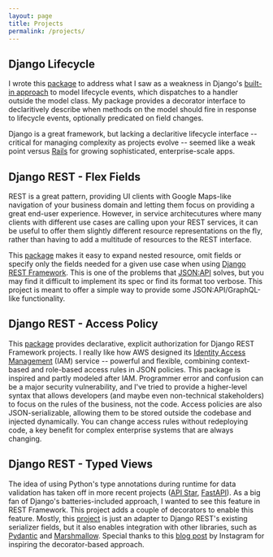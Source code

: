 ```yaml
---
layout: page
title: Projects
permalink: /projects/
---
```


## Django Lifecycle

I wrote this <a href="https://github.com/rsinger86/django-lifecycle" target="_blank">package</a> to address what I saw as a weakness in Django's <a href="https://docs.djangoproject.com/en/dev/topics/signals/" target="_blank">built-in approach</a> to model lifecycle events, which dispatches to a handler outside the model class. My package provides a decorator interface to declaritively describe when methods on the model should fire in response to lifecycle events, optionally predicated on field changes.

Django is a great framework, but lacking a declaritive lifecycle interface -- critical for managing complexity as projects evolve -- seemed like a weak point versus <a href="https://guides.rubyonrails.org/active_record_callbacks.html" target="_blank">Rails</a> for growing sophisticated, enterprise-scale apps.

## Django REST - Flex Fields

REST is a great pattern, providing UI clients with Google Maps-like navigation of your business domain and letting them focus on providing a great end-user experience. However, in service architecutures where many clients with different use cases are calling upon your REST services, it can be useful to offer them slightly different resource representations on the fly, rather than having to add a multitude of resources to the REST interface.

This <a href="https://github.com/rsinger86/drf-flex-fields" target="_blank">package</a> makes it easy to expand nested resource, omit fields or specify only the fields needed for a given use case when using <a href="https://www.django-rest-framework.org/" target="_blank">Django REST Framework</a>. This is one of the problems that <a href="https://jsonapi.org/" target="_blank">JSON:API</a> solves, but you may find it difficult to implement its spec or find its format too verbose. This project is meant to offer a simple way to provide some JSON:API/GraphQL-like functionality.


## Django REST - Access Policy

This <a href="https://github.com/rsinger86/drf-access-policy" target="_blank">package</a> provides declarative, explicit authorization for Django REST Framework projects. I really like how AWS designed its <a href="https://aws.amazon.com/iam/" target="_blank">Identity Access Management</a>
 (IAM) service -- powerful and flexible, combining context-based and role-based access rules in JSON policies. This package is inspired and partly modeled after IAM. Programmer error and confusion can be a major security vulnerability, and I've tried to provide a higher-level syntax that allows developers (and maybe even non-technical stakeholders) to focus on the rules of the business, not the code. Access policies are also JSON-serializable, allowing them to be stored outside the codebase and injected dynamically. You can change access rules without redeploying code, a key benefit for complex enterprise systems that are always changing.

## Django REST - Typed Views

The idea of using Python's type annotations during runtime for data validation has taken off in more recent projects (<a href="https://docs.apistar.com/" target="_blank">API Star</a>, <a href="https://github.com/tiangolo/fastapi" target="_blank">FastAPI</a>). As a big fan of Django's batteries-included approach, I wanted to see this feature in REST Framework. This project adds a couple of decorators to enable this feature. Mostly, this <a href="https://github.com/rsinger86/drf-typed-views" target="_blank">project</a> is just an adapter to Django REST's existing serializer fields, but it also enables integration with other libraries, such as <a href="https://pydantic-docs.helpmanual.io/" target="_blank">Pydantic</a> and <a href="marshmallow.readthedocs.io/en/stable/" target="_blank">Marshmallow</a>. Special thanks to this <a href="https://instagram-engineering.com/types-for-python-http-apis-an-instagram-story-d3c3a207fdb7" target="_blank">blog post</a> by Instagram for inspiring the decorator-based approach.